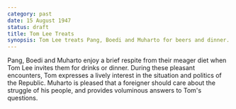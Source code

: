```yaml
---
category: past
date: 15 August 1947
status: draft
title: Tom Lee Treats
synopsis: Tom Lee treats Pang, Boedi and Muharto for beers and dinner. Boedi soon realizes that the Tom is pumping Muharto for information about the political situation in the Republic. 
---
```


Pang, Boedi and Muharto enjoy a brief respite from
their meager diet when Tom Lee invites them for drinks or dinner. During
these pleasant encounters, Tom expresses a lively interest in the
situation and politics of the Republic. Muharto is pleased that a
foreigner should care about the struggle of his people, and provides
voluminous answers to Tom's questions.
